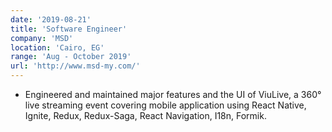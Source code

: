 ```yaml
---
date: '2019-08-21'
title: 'Software Engineer'
company: 'MSD'
location: 'Cairo, EG'
range: 'Aug - October 2019'
url: 'http://www.msd-my.com/'
---
```


- Engineered and maintained major features and the UI of ViuLive, a 360° live streaming event covering mobile application using React Native, Ignite, Redux, Redux-Saga, React Navigation, I18n, Formik.
